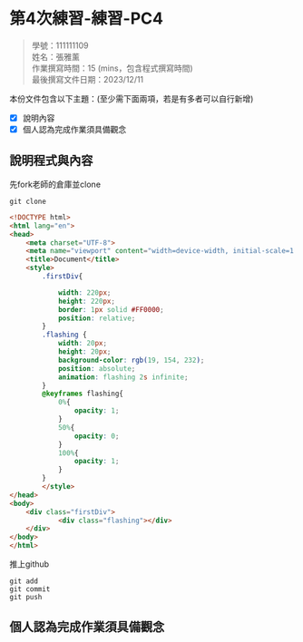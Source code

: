 # 第4次練習-練習-PC4
>
>學號：111111109
><br />
>姓名：張雅薰
><br />
>作業撰寫時間：15 (mins，包含程式撰寫時間)
><br />
>最後撰寫文件日期：2023/12/11
>

本份文件包含以下主題：(至少需下面兩項，若是有多者可以自行新增)
- [x] 說明內容
- [x] 個人認為完成作業須具備觀念

## 說明程式與內容

先fork老師的倉庫並clone 
```
git clone
```

```html
<!DOCTYPE html>
<html lang="en">
<head>
    <meta charset="UTF-8">
    <meta name="viewport" content="width=device-width, initial-scale=1.0">
    <title>Document</title>
    <style>
        .firstDiv{

            width: 220px;
            height: 220px;
            border: 1px solid #FF0000;
            position: relative;
        }
        .flashing {
            width: 20px;
            height: 20px;
            background-color: rgb(19, 154, 232);
            position: absolute;
            animation: flashing 2s infinite;
        }
        @keyframes flashing{
            0%{
                opacity: 1;
            }
            50%{
                opacity: 0;
            }
            100%{
                opacity: 1;
            }
        }
        </style>
</head>
<body>
    <div class="firstDiv">
            <div class="flashing"></div>
    </div>
</body>
</html>
```
推上github
```
git add 
git commit 
git push
```
## 個人認為完成作業須具備觀念

